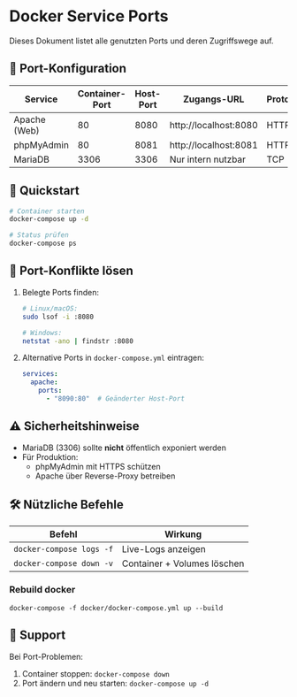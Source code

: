 # Docker Service Ports

Dieses Dokument listet alle genutzten Ports und deren Zugriffswege auf.

## 📌 Port-Konfiguration

| Service       | Container-Port | Host-Port | Zugangs-URL                 | Protokoll |
|---------------|----------------|-----------|-----------------------------|-----------|
| Apache (Web)  | 80             | 8080      | http://localhost:8080       | HTTP      |
| phpMyAdmin    | 80             | 8081      | http://localhost:8081       | HTTP      |
| MariaDB       | 3306           | 3306      | Nur intern nutzbar          | TCP       |

## 🚀 Quickstart
```bash
# Container starten
docker-compose up -d

# Status prüfen
docker-compose ps
```

## 🔧 Port-Konflikte lösen
1. Belegte Ports finden:
   ```bash
   # Linux/macOS:
   sudo lsof -i :8080
   
   # Windows:
   netstat -ano | findstr :8080
   ```

2. Alternative Ports in `docker-compose.yml` eintragen:
   ```yaml
   services:
     apache:
       ports:
         - "8090:80"  # Geänderter Host-Port
   ```

## ⚠️ Sicherheitshinweise
- MariaDB (3306) sollte **nicht** öffentlich exponiert werden
- Für Produktion:
  - phpMyAdmin mit HTTPS schützen
  - Apache über Reverse-Proxy betreiben

## 🛠️ Nützliche Befehle
| Befehl                      | Wirkung                     |
|-----------------------------|----------------------------|
| `docker-compose logs -f`    | Live-Logs anzeigen         |
| `docker-compose down -v`    | Container + Volumes löschen|

### Rebuild docker
```
docker-compose -f docker/docker-compose.yml up --build
```

## 📎 Support
Bei Port-Problemen:
1. Container stoppen: `docker-compose down`
2. Port ändern und neu starten: `docker-compose up -d`
